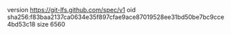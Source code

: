 version https://git-lfs.github.com/spec/v1
oid sha256:f83baa2137ca0634e35f897cfae9ace87019528ee31bd50be7bc9cce4bd53c18
size 6560
